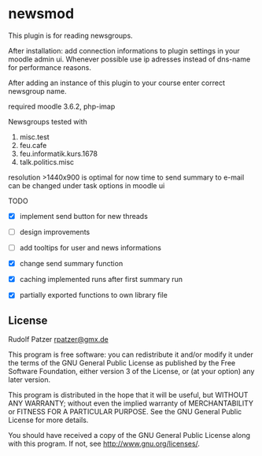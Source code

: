 # newsmod #

This plugin is for reading newsgroups.

After installation:
add connection informations to plugin settings in your moodle
admin ui. Whenever possible use ip adresses instead of dns-name for performance
reasons.

After adding an instance of this plugin to your course enter correct newsgroup
name.

required moodle 3.6.2, php-imap

Newsgroups tested with
1.  misc.test
2.  feu.cafe
3.  feu.informatik.kurs.1678
4.  talk.politics.misc


resolution >1440x900 is optimal for now
time to send summary to e-mail can be changed under task options in moodle ui


TODO
* [X]  implement send button for new threads
* [ ]  design improvements
* [ ]  add tooltips for user and news informations
* [X]  change send summary function
* [X]  caching implemented runs after first summary run
* [X]  partially exported functions to own library file



## License ##

Rudolf Patzer <rpatzer@gmx.de>

This program is free software: you can redistribute it and/or modify it under
the terms of the GNU General Public License as published by the Free Software
Foundation, either version 3 of the License, or (at your option) any later
version.

This program is distributed in the hope that it will be useful, but WITHOUT ANY
WARRANTY; without even the implied warranty of MERCHANTABILITY or FITNESS FOR A
PARTICULAR PURPOSE.  See the GNU General Public License for more details.

You should have received a copy of the GNU General Public License along with
this program.  If not, see <http://www.gnu.org/licenses/>.
